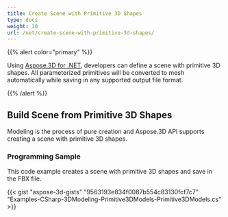 ```yaml
---
title: Create Scene with Primitive 3D Shapes
type: docs
weight: 10
url: /net/create-scene-with-primitive-3d-shapes/
---
```


{{% alert color="primary" %}}

Using [Aspose.3D for .NET](https://products.aspose.com/3d/net/), developers can define a scene with primitive 3D shapes. All parameterized primitives will be converted to mesh automatically while saving in any supported output file format.

{{% /alert %}}
## **Build Scene from Primitive 3D Shapes**
Modeling is the process of pure creation and Aspose.3D API supports creating a scene with primitive 3D shapes.
### **Programming Sample**
This code example creates a scene with primitive 3D shapes and save in the FBX file.

{{< gist "aspose-3d-gists" "9563193e834f0087b554c83130fcf7c7" "Examples-CSharp-3DModeling-Primitive3DModels-Primitive3DModels.cs" >}}
